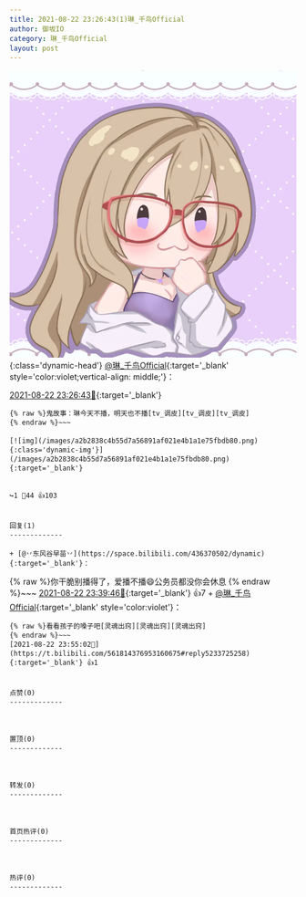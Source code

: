 ```yaml
---
title: 2021-08-22 23:26:43(1)琳_千鸟Official
author: 御坂IO
category: 琳_千鸟Official
layout: post
---
```


![img](/images/c0a88f85ebd0d056f37b114e0748e69556c8b488.jpg){:class='dynamic-head'}
[@琳_千鸟Official](https://space.bilibili.com/1620923329/dynamic){:target='_blank' style='color:violet;vertical-align: middle;'}：

[2021-08-22 23:26:43🔗](https://t.bilibili.com/561814376953160675){:target='_blank'}

~~~
{% raw %}鬼故事：琳今天不播，明天也不播[tv_调皮][tv_调皮][tv_调皮]
{% endraw %}~~~

[![img](/images/a2b2838c4b55d7a56891af021e4b1a1e75fbdb80.png){:class='dynamic-img'}](/images/a2b2838c4b55d7a56891af021e4b1a1e75fbdb80.png){:target='_blank'}


↪️1 💬44 👍103


回复(1)
-------------

+ [@丷东风谷早苗丷](https://space.bilibili.com/436370502/dynamic){:target='_blank'}：
~~~
{% raw %}你干脆别播得了，爱播不播😄公务员都没你会休息
{% endraw %}~~~
[2021-08-22 23:39:46🔗](https://t.bilibili.com/561814376953160675#reply5233588806){:target='_blank'} 👍7
    + [@琳_千鸟Official](https://space.bilibili.com/1620923329/dynamic){:target='_blank' style='color:violet'}：
~~~
{% raw %}看看孩子的嗓子吧[灵魂出窍][灵魂出窍][灵魂出窍]
{% endraw %}~~~
[2021-08-22 23:55:02🔗](https://t.bilibili.com/561814376953160675#reply5233725258){:target='_blank'} 👍1


点赞(0)
-------------



置顶(0)
-------------



转发(0)
-------------



首页热评(0)
-------------



热评(0)
-------------



